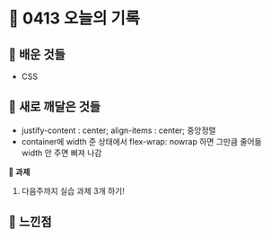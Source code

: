 # 🧸 0413 오늘의 기록
## 💙 배운 것들
* CSS

## 💚 새로 깨달은 것들
* justify-content : center; align-items : center; 중앙정렬
* container에 width 준 상태에서 flex-wrap: nowrap 하면 그만큼 줄어듦   
width 안 주면 삐져 나감

**📍 과제**
1. 다음주까지 실습 과제 3개 하기!

## 💜 느낀점

